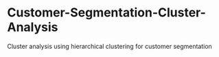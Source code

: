 # Customer-Segmentation-Cluster-Analysis
Cluster analysis using hierarchical clustering for customer segmentation
